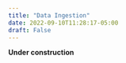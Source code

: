 ```yaml
---
title: "Data Ingestion"
date: 2022-09-10T11:28:17-05:00
draft: False
---
```


**Under construction**
